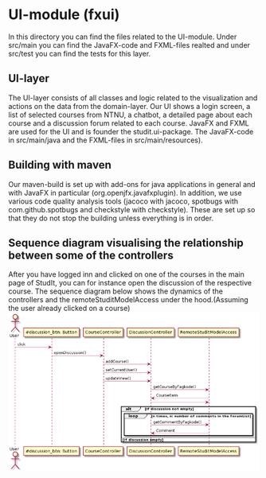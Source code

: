 # UI-module (fxui)
In this directory you can find the files related to the UI-module. Under src/main you can find the JavaFX-code and FXML-files realted and under src/test you can find the tests for this layer.

## UI-layer
The UI-layer consists of all classes and logic related to the visualization and actions on the data from the domain-layer. Our UI shows a login screen, a list of selected courses from NTNU, a chatbot, a detailed page about each course and a discussion forum related to each course.
JavaFX and FXML are used for the UI and is founder the studit.ui-package. The JavaFX-code in src/main/java and the FXML-files in src/main/resources).

## Building with maven
Our maven-build is set up with add-ons for java applications in general and with JavaFX in particular (org.openjfx.javafxplugin). 
In addition, we use various code quality analysis tools (jacoco with jacoco, spotbugs with com.github.spotbugs and checkstyle with checkstyle). These are set up so that they do not stop the building unless everything is in order.

## Sequence diagram visualising the relationship between some of the controllers
After you have logged inn and clicked on one of the courses in the main page of StudIt, you can for instance open the discussion of the respective course. The sequence diagram below shows the dynamics of the controllers and the remoteStuditModelAccess under the hood.(Assuming the user already clicked on a course)
![Seqdiagram](seqdiagram.png)
